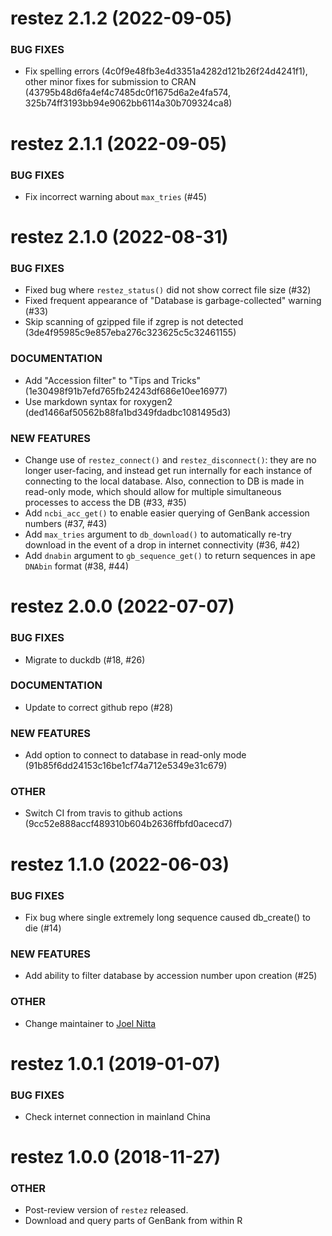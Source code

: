 restez 2.1.2 (2022-09-05)
=========================

### BUG FIXES

* Fix spelling errors (4c0f9e48fb3e4d3351a4282d121b26f24d4241f1), other minor fixes for submission to CRAN (43795b48d6fa4ef4c7485dc0f1675d6a2e4fa574, 325b74ff3193bb94e9062bb6114a30b709324ca8)

restez 2.1.1 (2022-09-05)
=========================

### BUG FIXES

* Fix incorrect warning about `max_tries` (#45)

restez 2.1.0 (2022-08-31)
=========================

### BUG FIXES

* Fixed bug where `restez_status()` did not show correct file size (#32)
* Fixed frequent appearance of "Database is garbage-collected" warning (#33)
* Skip scanning of gzipped file if zgrep is not detected (3de4f95985c9e857eba276c323625c5c32461155)

### DOCUMENTATION
* Add "Accession filter" to "Tips and Tricks" (1e30498f91b7efd765fb24243df686e10ee16977)
* Use markdown syntax for roxygen2 (ded1466af50562b88fa1bd349fdadbc1081495d3)

### NEW FEATURES

* Change use of `restez_connect()` and `restez_disconnect()`: they are no longer user-facing, and instead get run internally for each instance of connecting to the local database. Also, connection to DB is made in read-only mode, which should allow for multiple simultaneous processes to access the DB (#33, #35)
* Add `ncbi_acc_get()` to enable easier querying of GenBank accession numbers (#37, #43)
* Add `max_tries` argument to `db_download()` to automatically re-try download in the event of a drop in internet connectivity (#36, #42)
* Add `dnabin` argument to `gb_sequence_get()` to return sequences in ape `DNAbin` format (#38, #44)

restez 2.0.0 (2022-07-07)
=========================

### BUG FIXES

* Migrate to duckdb (#18, #26)

### DOCUMENTATION

* Update to correct github repo (#28)

### NEW FEATURES

* Add option to connect to database in read-only mode (91b85f6dd24153c16be1cf74a712e5349e31c679)

### OTHER

* Switch CI from travis to github actions (9cc52e888accf489310b604b2636ffbfd0acecd7)

restez 1.1.0 (2022-06-03)
=========================

### BUG FIXES

* Fix bug where single extremely long sequence caused db_create() to die (#14)

### NEW FEATURES

* Add ability to filter database by accession number upon creation (#25)

### OTHER

* Change maintainer to [Joel Nitta](https://github.com/joelnitta)

restez 1.0.1 (2019-01-07)
=========================

### BUG FIXES

* Check internet connection in mainland China

restez 1.0.0 (2018-11-27)
=========================

### OTHER
* Post-review version of `restez` released.
* Download and query parts of GenBank from within R
